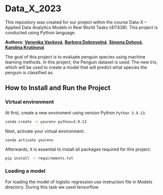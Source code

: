 # Data_X_2023

This repository was created for our project within the course Data-X – Applied Data Analytics Models in Real World Tasks (4IT439). This project is conducted using Python language. 

**Authors:** [**Veronika Vacková**](https://www.linkedin.com/in/veronika-vera-vackova/), [**Barbora Dobrovolná**](https://www.linkedin.com/in/dobrovolnab/), [**Simona Dohová**](https://www.linkedin.com/in/simona-dohov%C3%A1-182427153/), [**Karolína Krutinová**](https://www.linkedin.com/in/karol%C3%ADna-krutinov%C3%A1/)

The goal of this project is to evaluate penguin species using machine learning methods.
In this project, the Penguin dataset is used: The new Iris, which will be used to create a model that will predict what species the penguin is classified as. 

## How to Install and Run the Project
### Virtual environment
At first, create a new enviroment using version Python  `Python 3.9.13`.

```bash
conda create -n yourenv python=3.9.13
```
Next, activate your virtual environment.

```bash
conda activate yourenv
```
Afterwards, it is essential to install all packages required for this project.

```bash
pip install -r requirements.txt
```
### Loading a model
For loading the model of logistic regression use instruction file in Models directory. During this task we used tensorflow.
